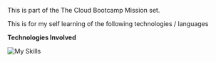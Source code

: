 This is part of the The Cloud Bootcamp Mission set.

This is for my self learning of the following technologies / languages

**Technologies Involved**

![My Skills](https://skillicons.dev/icons?i=aws,azure)
